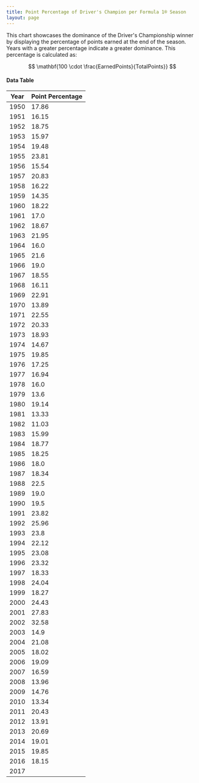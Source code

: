 ```yaml
---
title: Point Percentage of Driver's Champion per Formula 1® Season
layout: page
---
```


<canvas id="chart" width="400" height="180"></canvas>
<script>
var data = {
    "datasets": [
        {
            "backgroundColor": "#f3a935",
            "borderColor": "#f68639",
            "borderWidth": 1,
            "data": [
                17.86,
                16.15,
                18.75,
                15.97,
                19.48,
                23.81,
                15.54,
                20.83,
                16.22,
                14.35,
                18.22,
                17.0,
                18.67,
                21.95,
                16.0,
                21.6,
                19.0,
                18.55,
                16.11,
                22.91,
                13.89,
                22.55,
                20.33,
                18.93,
                14.67,
                19.85,
                17.25,
                16.94,
                16.0,
                13.6,
                19.14,
                13.33,
                11.03,
                15.99,
                18.77,
                18.25,
                18.0,
                18.34,
                22.5,
                19.0,
                19.5,
                23.82,
                25.96,
                23.8,
                22.12,
                23.08,
                23.32,
                18.33,
                24.04,
                18.27,
                24.43,
                27.83,
                32.58,
                14.9,
                21.08,
                18.02,
                19.09,
                16.59,
                13.96,
                14.76,
                13.34,
                20.43,
                13.91,
                20.69,
                19.01,
                19.85,
                18.15
            ],
            "label": "Point Percentage"
        }
    ],
    "labels": [
        "1950",
        "1951",
        "1952",
        "1953",
        "1954",
        "1955",
        "1956",
        "1957",
        "1958",
        "1959",
        "1960",
        "1961",
        "1962",
        "1963",
        "1964",
        "1965",
        "1966",
        "1967",
        "1968",
        "1969",
        "1970",
        "1971",
        "1972",
        "1973",
        "1974",
        "1975",
        "1976",
        "1977",
        "1978",
        "1979",
        "1980",
        "1981",
        "1982",
        "1983",
        "1984",
        "1985",
        "1986",
        "1987",
        "1988",
        "1989",
        "1990",
        "1991",
        "1992",
        "1993",
        "1994",
        "1995",
        "1996",
        "1997",
        "1998",
        "1999",
        "2000",
        "2001",
        "2002",
        "2003",
        "2004",
        "2005",
        "2006",
        "2007",
        "2008",
        "2009",
        "2010",
        "2011",
        "2012",
        "2013",
        "2014",
        "2015",
        "2016",
        "2017"
    ]
};
var options = {
  legend: {
    display: false
  },
  scales: {
    xAxes: [{
      ticks: {
        beginAtZero: true
      }
    }],
    yAxes: [{
      ticks: {
        beginAtZero: true
      }
    }]
  }
};
new Chart("chart", {
    data: data,
    type: 'bar',
    options: options
});
</script>

This chart showcases the dominance of the Driver's Championship winner by displaying the percentage of points earned at the end of the season. Years with a greater percentage indicate a greater dominance. This percentage is calculated as:

$$ \mathbf{100 \cdot \frac{EarnedPoints}{TotalPoints}} $$

#### Data Table

| Year | Point Percentage |
|--|--|
| 1950 | 17.86 |
| 1951 | 16.15 |
| 1952 | 18.75 |
| 1953 | 15.97 |
| 1954 | 19.48 |
| 1955 | 23.81 |
| 1956 | 15.54 |
| 1957 | 20.83 |
| 1958 | 16.22 |
| 1959 | 14.35 |
| 1960 | 18.22 |
| 1961 | 17.0 |
| 1962 | 18.67 |
| 1963 | 21.95 |
| 1964 | 16.0 |
| 1965 | 21.6 |
| 1966 | 19.0 |
| 1967 | 18.55 |
| 1968 | 16.11 |
| 1969 | 22.91 |
| 1970 | 13.89 |
| 1971 | 22.55 |
| 1972 | 20.33 |
| 1973 | 18.93 |
| 1974 | 14.67 |
| 1975 | 19.85 |
| 1976 | 17.25 |
| 1977 | 16.94 |
| 1978 | 16.0 |
| 1979 | 13.6 |
| 1980 | 19.14 |
| 1981 | 13.33 |
| 1982 | 11.03 |
| 1983 | 15.99 |
| 1984 | 18.77 |
| 1985 | 18.25 |
| 1986 | 18.0 |
| 1987 | 18.34 |
| 1988 | 22.5 |
| 1989 | 19.0 |
| 1990 | 19.5 |
| 1991 | 23.82 |
| 1992 | 25.96 |
| 1993 | 23.8 |
| 1994 | 22.12 |
| 1995 | 23.08 |
| 1996 | 23.32 |
| 1997 | 18.33 |
| 1998 | 24.04 |
| 1999 | 18.27 |
| 2000 | 24.43 |
| 2001 | 27.83 |
| 2002 | 32.58 |
| 2003 | 14.9 |
| 2004 | 21.08 |
| 2005 | 18.02 |
| 2006 | 19.09 |
| 2007 | 16.59 |
| 2008 | 13.96 |
| 2009 | 14.76 |
| 2010 | 13.34 |
| 2011 | 20.43 |
| 2012 | 13.91 |
| 2013 | 20.69 |
| 2014 | 19.01 |
| 2015 | 19.85 |
| 2016 | 18.15 |
| 2017 |   |

